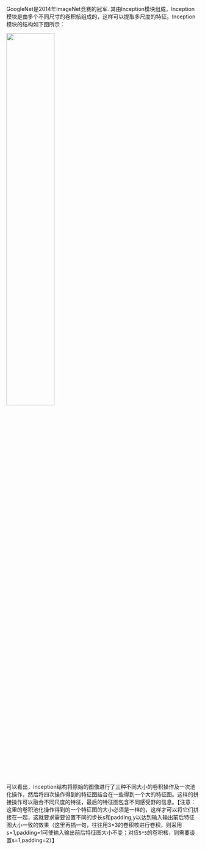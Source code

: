 GoogleNet是2014年ImageNet竞赛的冠军. 其由Inception模块组成，Inception模块是由多个不同尺寸的卷积核组成的，这样可以提取多尺度的特征。Inception模块的结构如下图所示：

<img src=https://s2.loli.net/2024/05/08/iRaAXZFjKeJkYhn.png width='50%'>

可以看出，Inception结构将原始的图像进行了三种不同大小的卷积操作及一次池化操作，然后将四次操作得到的特征图结合在一些得到一个大的特征图。这样的拼接操作可以融合不同尺度的特征，最后的特征图包含不同感受野的信息。【注意：这里的卷积池化操作得到的一个特征图的大小必须是一样的，这样才可以将它们拼接在一起，这就要求需要设置不同的步长s和padding,y以达到输入输出前后特征图大小一致的效果（这里再插一句，往往用3*3的卷积核进行卷积，则采用s=1,padding=1可使输入输出前后特征图大小不变；对应`5*5`的卷积核，则需要设置s=1,padding=2）】


